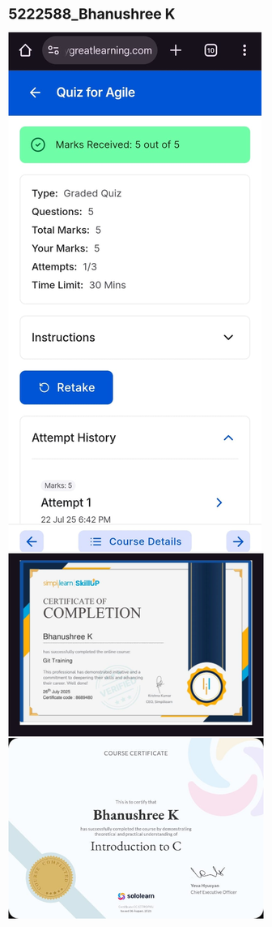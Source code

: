 # 5222588_Bhanushree K
<img src="https://github.com/bhanugowda1608/5222588_Bhanushree-K/blob/main/SDLC/Agile%20QUIZ.jpeg" alt="Agile QUIZ">
<img src="https://github.com/bhanugowda1608/5222588_Bhanushree-K/blob/main/GIT/GIT%20%20Certificate.jpeg" alt="GIT Certificate">
<img src="https://github.com/bhanugowda1608/5222588_Bhanushree-K/blob/main/C%20PROGRAMMING/C%20Basics%20Programming.jpeg" alt="C Basics Programming"










